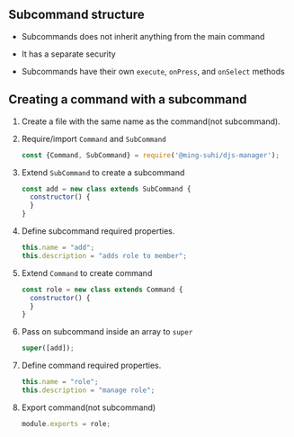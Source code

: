 ## Subcommand structure

- Subcommands does not inherit anything from the main command

- It has a separate security

- Subcommands have their own `execute`, `onPress`, and `onSelect` methods

## Creating a command with a subcommand

1. Create a file with the same name as the command(not subcommand).

2. Require/import `Command` and `SubCommand`
    ```js
    const {Command, SubCommand} = require('@ming-suhi/djs-manager');
    ```

3. Extend `SubCommand` to create a subcommand
    ```js
    const add = new class extends SubCommand {
      constructor() {
      }
    }
    ```

4. Define subcommand required properties.
    ```js
    this.name = "add";
    this.description = "adds role to member";
    ```

5. Extend `Command` to create command
    ```js
    const role = new class extends Command {
      constructor() {
      }
    }
    ```

6. Pass on subcommand inside an array to `super`
    ```js
    super([add]);
    ```

7. Define command required properties.
    ```js
    this.name = "role";
    this.description = "manage role";
    ```

8. Export command(not subcommand)
    ```js
    module.exports = role;
    ```
